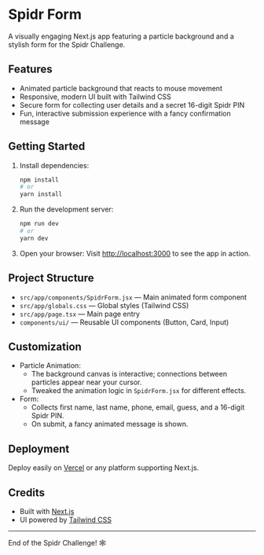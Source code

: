 
# Spidr Form

A visually engaging Next.js app featuring a particle background and a stylish form for the Spidr Challenge.

## Features

- Animated particle background that reacts to mouse movement
- Responsive, modern UI built with Tailwind CSS
- Secure form for collecting user details and a secret 16-digit Spidr PIN
- Fun, interactive submission experience with a fancy confirmation message

## Getting Started

1. Install dependencies:
   ```bash
   npm install
   # or
   yarn install
   ```

2. Run the development server:
   ```bash
   npm run dev
   # or
   yarn dev
   ```

3. Open your browser:
   Visit [http://localhost:3000](http://localhost:3000) to see the app in action.

## Project Structure

- `src/app/components/SpidrForm.jsx` — Main animated form component
- `src/app/globals.css` — Global styles (Tailwind CSS)
- `src/app/page.tsx` — Main page entry
- `components/ui/` — Reusable UI components (Button, Card, Input)

## Customization

- Particle Animation:
  - The background canvas is interactive; connections between particles appear near your cursor.
  - Tweaked the animation logic in `SpidrForm.jsx` for different effects.
- Form:
  - Collects first name, last name, phone, email, guess, and a 16-digit Spidr PIN.
  - On submit, a fancy animated message is shown.

## Deployment

Deploy easily on [Vercel](https://vercel.com/) or any platform supporting Next.js.

## Credits

- Built with [Next.js](https://nextjs.org/)
- UI powered by [Tailwind CSS](https://tailwindcss.com/)

---

End of the Spidr Challenge! 🕸️
